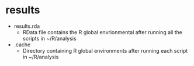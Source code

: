 results
========

* results.rda
	+ RData file contains the R global envrionmental after running all the scripts in ~/R/analysis
* .cache
	+ Directory containing R global environments after running each script in ~/R/analysis
